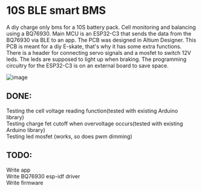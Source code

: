 # 10S BLE smart BMS
A diy charge only bms for a 10S battery pack.
Cell monitoring and balancing using a BQ76930.
Main MCU is an ESP32-C3 that sends the data from the BQ76930 via BLE to an app.
The PCB was designed in Altium Designer.
This PCB is meant for a diy E-skate, that's why it has some extra functions.
There is a header for connecting servo signals and a mosfet to switch 12V leds. The leds are supposed to light up when braking.
The programming circuitry for the ESP32-C3 is on an external board to save space.  

![image](https://github.com/TimBilliet/10s-bq76930-smart-bms/assets/47719114/006d26ed-25e1-4275-9ca6-337fc7d32524)

## DONE:
Testing the cell voltage reading function(tested with existing Arduino library)\
Testing charge fet cutoff when overvoltage occurs(tested with existing Arduino library)\
Testing led mosfet (works, so does pwm dimming)

## TODO:
Write app\
Write BQ76930 esp-idf driver\
Write firmware
